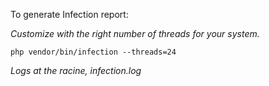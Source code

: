 To generate Infection report:

_Customize with the right number of threads for your system._
```
php vendor/bin/infection --threads=24
```

_Logs at the racine, infection.log_